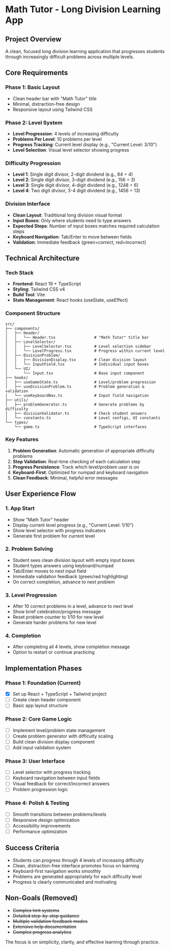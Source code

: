 # Math Tutor - Long Division Learning App

## Project Overview
A clean, focused long division learning application that progresses students through increasingly difficult problems across multiple levels.

## Core Requirements

### Phase 1: Basic Layout
- Clean header bar with "Math Tutor" title
- Minimal, distraction-free design
- Responsive layout using Tailwind CSS

### Phase 2: Level System
- **Level Progression**: 4 levels of increasing difficulty
- **Problems Per Level**: 10 problems per level
- **Progress Tracking**: Current level display (e.g., "Current Level: 3/10")
- **Level Selection**: Visual level selector showing progress

### Difficulty Progression
- **Level 1**: Single digit divisor, 2-digit dividend (e.g., 84 ÷ 4)
- **Level 2**: Single digit divisor, 3-digit dividend (e.g., 156 ÷ 3)
- **Level 3**: Single digit divisor, 4-digit dividend (e.g., 1248 ÷ 6)
- **Level 4**: Two digit divisor, 3-4 digit dividend (e.g., 1456 ÷ 13)

### Division Interface
- **Clean Layout**: Traditional long division visual format
- **Input Boxes**: Only where students need to type answers
- **Expected Steps**: Number of input boxes matches required calculation steps
- **Keyboard Navigation**: Tab/Enter to move between fields
- **Validation**: Immediate feedback (green=correct, red=incorrect)

## Technical Architecture

### Tech Stack
- **Frontend**: React 19 + TypeScript
- **Styling**: Tailwind CSS v4
- **Build Tool**: Vite
- **State Management**: React hooks (useState, useEffect)

### Component Structure
```
src/
├── components/
│   ├── Header/
│   │   └── Header.tsx                 # "Math Tutor" title bar
│   ├── LevelSelector/
│   │   ├── LevelSelector.tsx          # Level selection sidebar
│   │   └── LevelProgress.tsx          # Progress within current level
│   ├── DivisionProblem/
│   │   ├── DivisionDisplay.tsx        # Clean division layout
│   │   └── InputField.tsx             # Individual input boxes
│   └── UI/
│       └── Input.tsx                  # Base input component
├── hooks/
│   ├── useGameState.ts                # Level/problem progression
│   ├── useDivisionProblem.ts          # Problem generation & validation
│   └── useKeyboardNav.ts              # Input field navigation
├── utils/
│   ├── problemGenerator.ts            # Generate problems by difficulty
│   ├── divisionValidator.ts           # Check student answers
│   └── constants.ts                   # Level configs, UI constants
└── types/
    └── game.ts                        # TypeScript interfaces
```

### Key Features
1. **Problem Generation**: Automatic generation of appropriate difficulty problems
2. **Step Validation**: Real-time checking of each calculation step
3. **Progress Persistence**: Track which level/problem user is on
4. **Keyboard-First**: Optimized for numpad and keyboard navigation
5. **Clean Feedback**: Minimal, helpful error messages

## User Experience Flow

### 1. App Start
- Show "Math Tutor" header
- Display current level progress (e.g., "Current Level: 1/10")
- Show level selector with progress indicators
- Generate first problem for current level

### 2. Problem Solving
- Student sees clean division layout with empty input boxes
- Student types answers using keyboard/numpad
- Tab/Enter moves to next input field
- Immediate validation feedback (green/red highlighting)
- On correct completion, advance to next problem

### 3. Level Progression
- After 10 correct problems in a level, advance to next level
- Show brief celebration/progress message
- Reset problem counter to 1/10 for new level
- Generate harder problems for new level

### 4. Completion
- After completing all 4 levels, show completion message
- Option to restart or continue practicing

## Implementation Phases

### Phase 1: Foundation (Current)
- [x] Set up React + TypeScript + Tailwind project
- [ ] Create clean header component
- [ ] Basic app layout structure

### Phase 2: Core Game Logic
- [ ] Implement level/problem state management
- [ ] Create problem generator with difficulty scaling
- [ ] Build clean division display component
- [ ] Add input validation system

### Phase 3: User Interface
- [ ] Level selector with progress tracking
- [ ] Keyboard navigation between input fields
- [ ] Visual feedback for correct/incorrect answers
- [ ] Problem progression logic

### Phase 4: Polish & Testing
- [ ] Smooth transitions between problems/levels
- [ ] Responsive design optimization
- [ ] Accessibility improvements
- [ ] Performance optimization

## Success Criteria
- Students can progress through 4 levels of increasing difficulty
- Clean, distraction-free interface promotes focus on learning
- Keyboard-first navigation works smoothly
- Problems are generated appropriately for each difficulty level
- Progress is clearly communicated and motivating

## Non-Goals (Removed)
- ~~Complex hint systems~~
- ~~Detailed step-by-step guidance~~
- ~~Multiple validation feedback modes~~
- ~~Extensive help documentation~~
- ~~Complex progress analytics~~

The focus is on simplicity, clarity, and effective learning through practice. 